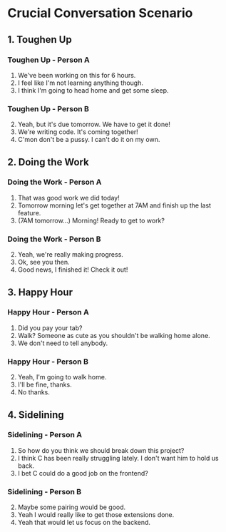 # Crucial Conversation Scenario

## 1. Toughen Up

### Toughen Up - Person A

1. We've been working on this for 6 hours.
3. I feel like I'm not learning anything though.
5. I think I'm going to head home and get some sleep.

### Toughen Up - Person B

2. Yeah, but it's due tomorrow. We have to get it done!
4. We're writing code. It's coming together!
6. C'mon don't be a pussy. I can't do it on my own.

## 2. Doing the Work

### Doing the Work - Person A

1. That was good work we did today!
3. Tomorrow morning let's get together at 7AM and finish up the last feature.
5. (7AM tomorrow...) Morning! Ready to get to work?

### Doing the Work - Person B

2. Yeah, we're really making progress.
4. Ok, see you then.
6. Good news, I finished it! Check it out!

## 3. Happy Hour

### Happy Hour - Person A

1. Did you pay your tab?
3. Walk? Someone as cute as you shouldn't be walking home alone.
5. We don't need to tell anybody.

### Happy Hour - Person B

2. Yeah, I'm going to walk home.
4. I'll be fine, thanks.
6. No thanks.

## 4. Sidelining

### Sidelining - Person A

1. So how do you think we should break down this project?
3. I think C has been really struggling lately. I don't want him to hold
   us back.
5. I bet C could do a good job on the frontend?

### Sidelining - Person B

2. Maybe some pairing would be good.
4. Yeah I would really like to get those extensions done.
6. Yeah that would let us focus on the backend.
